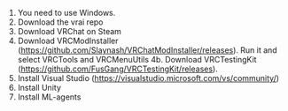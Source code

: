 
1. You need to use Windows.
2. Download the vrai repo
3. Download VRChat on Steam
4. Download VRCModInstaller (https://github.com/Slaynash/VRChatModInstaller/releases). Run it and select VRCTools and VRCMenuUtils
4b. Download VRCTestingKit (https://github.com/FusGang/VRCTestingKit/releases). 
5. Install Visual Studio (https://visualstudio.microsoft.com/vs/community/)
6. Install Unity
7. Install ML-agents

